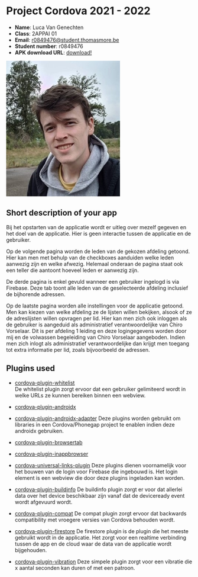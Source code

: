# Project Cordova 2021 - 2022

- **Name**: Luca Van Genechten
- **Class**: 2APPAI 01
- **Email**: <a href="mailto:r0849476@student.thomasmore.be">r0849476@student.thomasmore.be</a>
- **Student number**: r0849476
- **APK download URL**: [download!](ledenlijstchirovorselaar.sinners.be/assets/LedenlijstChiroVorselaar.apk)

![Link to your profile photo](resources/me.jpg)

## Short description of your app

Bij het opstarten van de applicatie wordt er uitleg over mezelf gegeven en het doel van de applicatie. Hier is geen interactie tussen de applicatie en de gebruiker.

Op de volgende pagina worden de leden van de gekozen afdeling getoond. Hier kan men met behulp van de checkboxes aanduiden welke leden aanwezig zijn en welke afwezig. Helemaal onderaan de pagina staat ook een teller die aantoont hoeveel leden er aanwezig zijn.

De derde pagina is enkel gevuld wanneer een gebruiker ingelogd is via Firebase. Deze tab toont alle leden van de geselecteerde afdeling inclusief de bijhorende adressen.

Op de laatste pagina worden alle instellingen voor de applicatie getoond. Men kan kiezen van welke afdeling ze de lijsten willen bekijken, alsook of ze de adreslijsten willen opvragen per lid. Hier kan men zich ook inloggen als de gebruiker is aangeduid als administratief verantwoordelijke van Chiro Vorselaar. Dit is per afdeling 1 leiding en deze logingegevens worden door mij en de volwassen begeleiding van Chiro Vorselaar aangeboden. Indien men zich inlogt als administratief verantwoordelijke dan krijgt men toegang tot extra informatie per lid, zoals bijvoorbeeld de adressen.

## Plugins used

- [cordova-plugin-whitelist](https://cordova.apache.org/docs/en/latest/reference/cordova-plugin-whitelist/)  
De whitelist plugin zorgt ervoor dat een gebruiker gelimiteerd wordt in welke URLs ze kunnen bereiken binnen een webview.

- [cordova-plugin-androidx](https://www.npmjs.com/package/cordova-plugin-androidx)
- [cordova-plugin-androidx-adapter](https://www.npmjs.com/package/cordova-plugin-androidx-adapter)
Deze plugins worden gebruikt om libraries in een Cordova/Phonegap project te enablen indien deze androidx gebruiken.

- [cordova-plugin-browsertab](https://github.com/google/cordova-plugin-browsertab)
- [cordova-plugin-inappbrowser](https://cordova.apache.org/docs/en/10.x/reference/cordova-plugin-inappbrowser/)
- [cordova-universal-links-plugin](https://www.npmjs.com/package/cordova-plugin-universal-links)
Deze plugins dienen voornamelijk voor het bouwen van de login voor Firebase die ingebouwd is. Het login element is een webview die door deze plugins ingeladen kan worden.

- [cordova-plugin-buildinfo](https://www.npmjs.com/package/cordova-plugin-buildinfo)
De buildinfo plugin zorgt er voor dat allerlei data over het device beschikbaar zijn vanaf dat de deviceready event wordt afgevuurd wordt.

- [cordova-plugin-compat](https://www.npmjs.com/package/cordova-plugin-compat)
De compat plugin zorgt ervoor dat backwards compatibility met vroegere versies van Cordova behouden wordt.

- [cordova-plugin-firestore](https://www.npmjs.com/package/cordova-plugin-firestore)
De firestore plugin is de plugin die het meeste gebruikt wordt in de applicatie. Het zorgt voor een realtime verbinding tussen de app en de cloud waar de data van de applicatie wordt bijgehouden.

- [cordova-plugin-vibration](https://www.npmjs.com/package/cordova-plugin-vibration)
Deze simpele plugin zorgt voor een vibratie die x aantal seconden kan duren of met een patroon.

